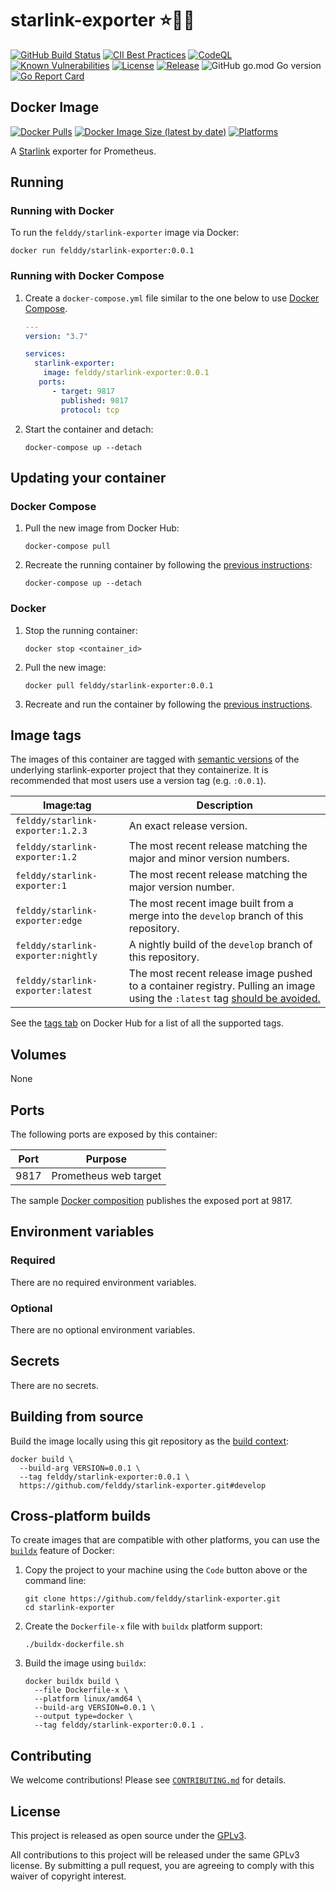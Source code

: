 # starlink-exporter ⭐️🔗🐳 #

[![GitHub Build Status](https://github.com/felddy/starlink-exporter/workflows/build/badge.svg)](https://github.com/felddy/starlink-exporter/actions/workflows/build.yml)
[![CII Best Practices](https://bestpractices.coreinfrastructure.org/projects/x/badge)](https://bestpractices.coreinfrastructure.org/projects/x)
[![CodeQL](https://github.com/felddy/starlink-exporter/workflows/CodeQL/badge.svg)](https://github.com/felddy/starlink-exporter/actions/workflows/codeql-analysis.yml)
[![Known Vulnerabilities](https://snyk.io/test/github/felddy/starlink-exporter/badge.svg)](https://snyk.io/test/github/felddy/starlink-exporter)
[![License](https://img.shields.io/github/license/felddy/starlink-exporter)](/LICENSE)
[![Release](https://img.shields.io/github/release/felddy/starlink-exporter.svg)](https://github.com/felddy/starlink-exporter/releases/latest)
![GitHub go.mod Go version](https://img.shields.io/github/go-mod/go-version/felddy/starlink-exporter)
[![Go Report Card](https://goreportcard.com/badge/github.com/felddy/starlink-exporter)](https://goreportcard.com/report/github.com/felddy/starlink-exporter)

## Docker Image ##

[![Docker Pulls](https://img.shields.io/docker/pulls/felddy/starlink-exporter)](https://hub.docker.com/r/felddy/starlink-exporter)
[![Docker Image Size (latest by date)](https://img.shields.io/docker/image-size/felddy/starlink-exporter)](https://hub.docker.com/r/felddy/starlink-exporter)
[![Platforms](https://img.shields.io/badge/platforms-amd64%20%7C%20arm%2Fv6%20%7C%20arm%2Fv7%20%7C%20arm64%20%7C%20ppc64le%20%7C%20s390x-blue)](https://hub.docker.com/r/felddy/starlink-exporter/tags)

A [Starlink](https://www.starlink.com/) exporter for Prometheus.

## Running ##

### Running with Docker ###

To run the `felddy/starlink-exporter` image via Docker:

```console
docker run felddy/starlink-exporter:0.0.1
```

### Running with Docker Compose ###

1. Create a `docker-compose.yml` file similar to the one below to use [Docker Compose](https://docs.docker.com/compose/).

    ```yaml
    ---
    version: "3.7"

    services:
      starlink-exporter:
        image: felddy/starlink-exporter:0.0.1
       ports:
          - target: 9817
            published: 9817
            protocol: tcp
    ```

1. Start the container and detach:

    ```console
    docker-compose up --detach
    ```

## Updating your container ##

### Docker Compose ###

1. Pull the new image from Docker Hub:

    ```console
    docker-compose pull
    ```

1. Recreate the running container by following the [previous instructions](#running-with-docker-compose):

    ```console
    docker-compose up --detach
    ```

### Docker ###

1. Stop the running container:

    ```console
    docker stop <container_id>
    ```

1. Pull the new image:

    ```console
    docker pull felddy/starlink-exporter:0.0.1
    ```

1. Recreate and run the container by following the [previous instructions](#running-with-docker).

## Image tags ##

The images of this container are tagged with [semantic
versions](https://semver.org) of the underlying starlink-exporter project that they
containerize.  It is recommended that most users use a version tag (e.g.
`:0.0.1`).

| Image:tag | Description |
|-----------|-------------|
|`felddy/starlink-exporter:1.2.3`| An exact release version. |
|`felddy/starlink-exporter:1.2`| The most recent release matching the major and minor version numbers. |
|`felddy/starlink-exporter:1`| The most recent release matching the major version number. |
|`felddy/starlink-exporter:edge` | The most recent image built from a merge into the `develop` branch of this repository. |
|`felddy/starlink-exporter:nightly` | A nightly build of the `develop` branch of this repository. |
|`felddy/starlink-exporter:latest`| The most recent release image pushed to a container registry.  Pulling an image using the `:latest` tag [should be avoided.](https://vsupalov.com/docker-latest-tag/) |

See the [tags tab](https://hub.docker.com/r/felddy/starlink-exporter/tags) on Docker
Hub for a list of all the supported tags.

## Volumes ##

None

## Ports ##

The following ports are exposed by this container:

| Port | Purpose        |
|------|----------------|
| 9817 | Prometheus web target |

The sample [Docker composition](docker-compose.yml) publishes the
exposed port at 9817.

## Environment variables ##

### Required ###

There are no required environment variables.

### Optional ###

There are no optional environment variables.

## Secrets ##

There are no secrets.

## Building from source ##

Build the image locally using this git repository as the [build context](https://docs.docker.com/engine/reference/commandline/build/#git-repositories):

```console
docker build \
  --build-arg VERSION=0.0.1 \
  --tag felddy/starlink-exporter:0.0.1 \
  https://github.com/felddy/starlink-exporter.git#develop
```

## Cross-platform builds ##

To create images that are compatible with other platforms, you can use the
[`buildx`](https://docs.docker.com/buildx/working-with-buildx/) feature of
Docker:

1. Copy the project to your machine using the `Code` button above
   or the command line:

    ```console
    git clone https://github.com/felddy/starlink-exporter.git
    cd starlink-exporter
    ```

1. Create the `Dockerfile-x` file with `buildx` platform support:

    ```console
    ./buildx-dockerfile.sh
    ```

1. Build the image using `buildx`:

    ```console
    docker buildx build \
      --file Dockerfile-x \
      --platform linux/amd64 \
      --build-arg VERSION=0.0.1 \
      --output type=docker \
      --tag felddy/starlink-exporter:0.0.1 .
    ```

## Contributing ##

We welcome contributions!  Please see [`CONTRIBUTING.md`](CONTRIBUTING.md) for
details.

## License ##

This project is released as open source under the [GPLv3](LICENSE).

All contributions to this project will be released under the same GPLv3 license.
By submitting a pull request, you are agreeing to comply with this waiver of
copyright interest.
